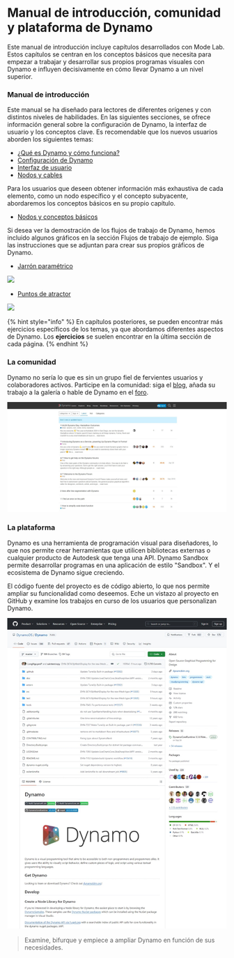 # Manual de introducción, comunidad y plataforma de Dynamo

Este manual de introducción incluye capítulos desarrollados con Mode Lab. Estos capítulos se centran en los conceptos básicos que necesita para empezar a trabajar y desarrollar sus propios programas visuales con Dynamo e influyen decisivamente en cómo llevar Dynamo a un nivel superior.

### Manual de introducción

Este manual se ha diseñado para lectores de diferentes orígenes y con distintos niveles de habilidades. En las siguientes secciones, se ofrece información general sobre la configuración de Dynamo, la interfaz de usuario y los conceptos clave. Es recomendable que los nuevos usuarios aborden los siguientes temas:

* [¿Qué es Dynamo y cómo funciona?](1-what-is-dynamo.md)
* [Configuración de Dynamo](../2\_setup\_for\_dynamo/)
* [Interfaz de usuario](../3\_user\_interface/)
* [Nodos y cables](../4\_nodes\_and\_wires/)

Para los usuarios que deseen obtener información más exhaustiva de cada elemento, como un nodo específico y el concepto subyacente, abordaremos los conceptos básicos en su propio capítulo.

* [Nodos y conceptos básicos](../5\_essential\_nodes\_and\_concepts/)

Si desea ver la demostración de los flujos de trabajo de Dynamo, hemos incluido algunos gráficos en la sección Flujos de trabajo de ejemplo. Siga las instrucciones que se adjuntan para crear sus propios gráficos de Dynamo.

* [Jarrón paramétrico](../10\_sample\_workflow/10-1\_getting-started-workflows/1-parametric-vase.md)

![](images/1-2/vase1.gif)

* [Puntos de atractor](../10\_sample\_workflow/10-1\_getting-started-workflows/2-attractor-points.md)

![](images/1-2/attractor1.gif)

{% hint style="info" %}
En capítulos posteriores, se pueden encontrar más ejercicios específicos de los temas, ya que abordamos diferentes aspectos de Dynamo. Los **ejercicios** se suelen encontrar en la última sección de cada página.
{% endhint %}

### La comunidad

Dynamo no sería lo que es sin un grupo fiel de fervientes usuarios y colaboradores activos. Participe en la comunidad: siga el [blog](http://dynamobim.org/blog/), añada su trabajo a la galería o hable de Dynamo en el [foro](https://forum.dynamobim.com).

![El foro](images/1-2/02-Community.png)

### La plataforma

Dynamo es una herramienta de programación visual para diseñadores, lo que nos permite crear herramientas que utilicen bibliotecas externas o cualquier producto de Autodesk que tenga una API. Dynamo Sandbox permite desarrollar programas en una aplicación de estilo "Sandbox". Y el ecosistema de Dynamo sigue creciendo.

El código fuente del proyecto es de código abierto, lo que nos permite ampliar su funcionalidad como deseemos. Eche un vistazo al proyecto en GitHub y examine los trabajos en curso de los usuarios que personalizan Dynamo.

![El repositorio](images/1-2/03-TheRepo.png)

> Examine, bifurque y empiece a ampliar Dynamo en función de sus necesidades.
